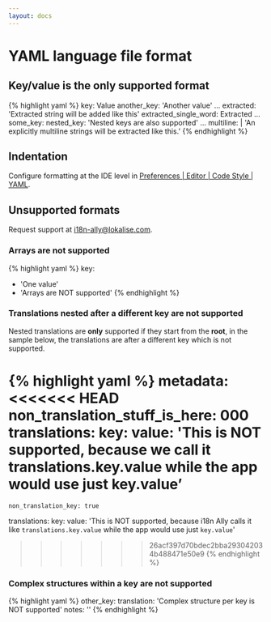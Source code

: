 ```yaml
---
layout: docs
---
```


# YAML language file format

## Key/value is the only supported format

{% highlight yaml %}
key: Value
another_key: 'Another value'
...
extracted: 'Extracted string will be added like this'
extracted_single_word: Extracted
...
some_key:
nested_key: 'Nested keys are also supported'
...
multiline: |
'An explicitly multiline strings
will be extracted like this.'
{% endhighlight %}

## Indentation

Configure formatting at the IDE level in <a href="phpstorm://settings?name=Editor--Code+Style--YAML">Preferences | Editor | Code Style | YAML</a>.

## Unsupported formats

Request support at <a href="mailto:i18n-ally@lokalise.com">i18n-ally@lokalise.com</a>.

### Arrays are not supported

{% highlight yaml %}
key:
- 'One value'
- 'Arrays are NOT supported'
{% endhighlight %}

### Translations nested after a different key are not supported

Nested translations are **only** supported if they start from the **root**, in the sample below, the translations are
after a different key which is not supported.

{% highlight yaml %}
metadata:
<<<<<<< HEAD
non_translation_stuff_is_here: 000
translations:
key:
value: 'This is NOT supported, because we call it translations.key.value while the app would use just key.value’
=======
    non_translation_key: true
translations:
    key:
        value: 'This is NOT supported, because i18n Ally calls it like `translations.key.value` while the app would use just `key.value`'
>>>>>>> 26acf397d70bdec2bba293042034b488471e50e9
{% endhighlight %}

### Complex structures within a key are not supported

{% highlight yaml %}
other_key:
translation: 'Complex structure per key is NOT supported'
notes: ''
{% endhighlight %}


